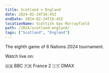 ```yaml
---
title: Scotland v England
date: 2024-02-24T16:45Z
endDate: 2024-02-24T18:45Z
locationName: Scottish Gas Murrayfield
path: /2024/scotland-england/
tags: ["Scotland", "England"]
---
```


The eighth game of 6 Nations 2024 tournament.

Watch live on:

🇬🇧 BBC
🇫🇷 France 2
🇮🇹 DMAX 
